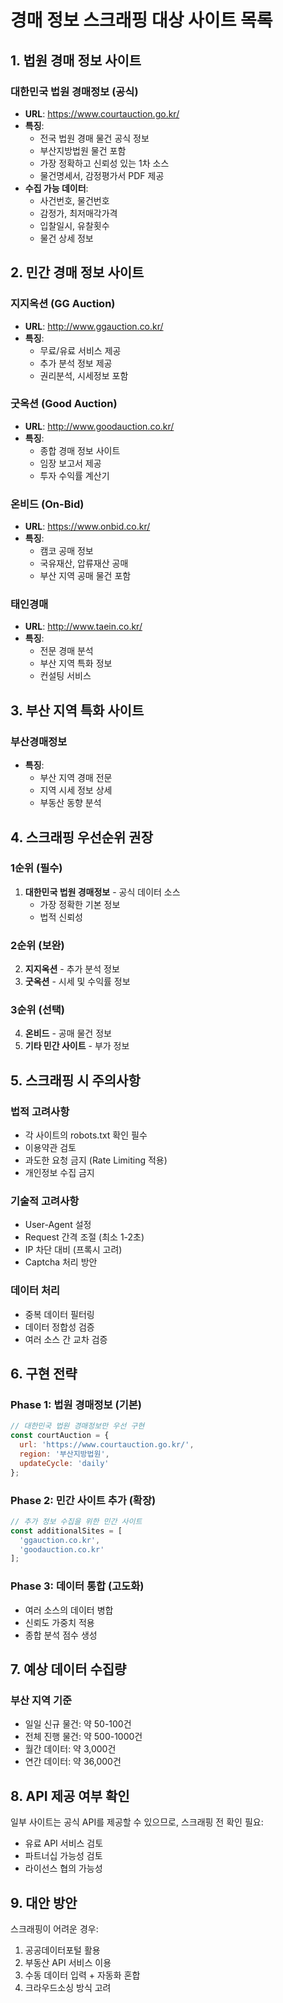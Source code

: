 # 경매 정보 스크래핑 대상 사이트 목록

## 1. 법원 경매 정보 사이트

### 대한민국 법원 경매정보 (공식)
- **URL**: https://www.courtauction.go.kr/
- **특징**: 
  - 전국 법원 경매 물건 공식 정보
  - 부산지방법원 물건 포함
  - 가장 정확하고 신뢰성 있는 1차 소스
  - 물건명세서, 감정평가서 PDF 제공
- **수집 가능 데이터**:
  - 사건번호, 물건번호
  - 감정가, 최저매각가격
  - 입찰일시, 유찰횟수
  - 물건 상세 정보

## 2. 민간 경매 정보 사이트

### 지지옥션 (GG Auction)
- **URL**: http://www.ggauction.co.kr/
- **특징**: 
  - 무료/유료 서비스 제공
  - 추가 분석 정보 제공
  - 권리분석, 시세정보 포함

### 굿옥션 (Good Auction)
- **URL**: http://www.goodauction.co.kr/
- **특징**:
  - 종합 경매 정보 사이트
  - 임장 보고서 제공
  - 투자 수익률 계산기

### 온비드 (On-Bid)
- **URL**: https://www.onbid.co.kr/
- **특징**:
  - 캠코 공매 정보
  - 국유재산, 압류재산 공매
  - 부산 지역 공매 물건 포함

### 태인경매
- **URL**: http://www.taein.co.kr/
- **특징**:
  - 전문 경매 분석
  - 부산 지역 특화 정보
  - 컨설팅 서비스

## 3. 부산 지역 특화 사이트

### 부산경매정보
- **특징**:
  - 부산 지역 경매 전문
  - 지역 시세 정보 상세
  - 부동산 동향 분석

## 4. 스크래핑 우선순위 권장

### 1순위 (필수)
1. **대한민국 법원 경매정보** - 공식 데이터 소스
   - 가장 정확한 기본 정보
   - 법적 신뢰성

### 2순위 (보완)
2. **지지옥션** - 추가 분석 정보
3. **굿옥션** - 시세 및 수익률 정보

### 3순위 (선택)
4. **온비드** - 공매 물건 정보
5. **기타 민간 사이트** - 부가 정보

## 5. 스크래핑 시 주의사항

### 법적 고려사항
- 각 사이트의 robots.txt 확인 필수
- 이용약관 검토
- 과도한 요청 금지 (Rate Limiting 적용)
- 개인정보 수집 금지

### 기술적 고려사항
- User-Agent 설정
- Request 간격 조절 (최소 1-2초)
- IP 차단 대비 (프록시 고려)
- Captcha 처리 방안

### 데이터 처리
- 중복 데이터 필터링
- 데이터 정합성 검증
- 여러 소스 간 교차 검증

## 6. 구현 전략

### Phase 1: 법원 경매정보 (기본)
```javascript
// 대한민국 법원 경매정보만 우선 구현
const courtAuction = {
  url: 'https://www.courtauction.go.kr/',
  region: '부산지방법원',
  updateCycle: 'daily'
};
```

### Phase 2: 민간 사이트 추가 (확장)
```javascript
// 추가 정보 수집을 위한 민간 사이트
const additionalSites = [
  'ggauction.co.kr',
  'goodauction.co.kr'
];
```

### Phase 3: 데이터 통합 (고도화)
- 여러 소스의 데이터 병합
- 신뢰도 가중치 적용
- 종합 분석 점수 생성

## 7. 예상 데이터 수집량

### 부산 지역 기준
- 일일 신규 물건: 약 50-100건
- 전체 진행 물건: 약 500-1000건
- 월간 데이터: 약 3,000건
- 연간 데이터: 약 36,000건

## 8. API 제공 여부 확인

일부 사이트는 공식 API를 제공할 수 있으므로, 스크래핑 전 확인 필요:
- 유료 API 서비스 검토
- 파트너십 가능성 검토
- 라이선스 협의 가능성

## 9. 대안 방안

스크래핑이 어려운 경우:
1. 공공데이터포털 활용
2. 부동산 API 서비스 이용
3. 수동 데이터 입력 + 자동화 혼합
4. 크라우드소싱 방식 고려